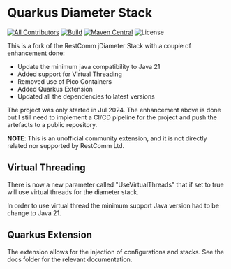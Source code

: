 # Quarkus Diameter Stack

<!-- ALL-CONTRIBUTORS-BADGE:START - Do not remove or modify this section -->
[![All Contributors](https://img.shields.io/badge/all_contributors-1-orange.svg?style=flat-square)](#contributors-) <!-- ALL-CONTRIBUTORS-BADGE:END -->
[![Build](<https://img.shields.io/github/actions/workflow/status/quarkiverse/quarkus-zookeeper-client/build.yml?branch=main>)](https://github.com/quarkiverse/quarkus-zookeeper-client/actions?query=workflow%3ABuild)
[![Maven Central](https://img.shields.io/maven-central/v/io.quarkiverse.quarkus-zookeeper/quarkus-zookeeper.svg?label=Maven%20Central&style=flat-square)](https://search.maven.org/artifact/io.quarkiverse.quarkus-zookeeper/quarkus-zookeeper)
![License](https://img.shields.io/github/license/eddiecarpenter/go-jdiameter)

This is a fork of the RestComm jDiameter Stack with a couple of enhancement done:

- Update the minimum java compatibility to Java 21
- Added support for Virtual Threading
- Removed use of Pico Containers
- Added Quarkus Extension
- Updated all the dependencies to latest versions

The project was only started in Jul 2024. The enhancement above is done but I still need to implement a CI/CD pipeline
for the project and push the artefacts to a public repository.

**NOTE**: This is an unofficial community extension, and it is not directly related nor supported by RestComm Ltd.

## Virtual Threading

There is now a new parameter called "UseVirtualThreads" that if set to true will use virtual threads for the diameter
stack.

In order to use virtual thread the minimum support Java version had to be change to Java 21.

## Quarkus Extension

The extension allows for the injection of configurations and stacks.
See the docs folder for the relevant documentation.
